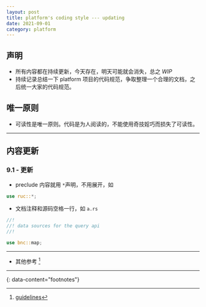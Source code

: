 ```yaml
---
layout: post
title: platform's coding style --- updating
date: 2021-09-01
category: platform
---
```


## 声明
* 所有内容都在持续更新，今天存在，明天可能就会消失，总之 *WIP*
* 持续记录总结一下 platform 项目的代码规范，争取整理一个合理的文档，之后统一大家的代码规范。

## 唯一原则
* 可读性是唯一原则。代码是为人阅读的，不能使用奇技婬巧而损失了可读性。

---

## 内容更新

### 9.1 - 更新
* preclude 内容就用 `*`声明，不用展开，如
```rust
use ruc::*;
```

* 文档注释和源码空格一行，如 `a.rs`
```rust
//!
//! data sources for the query api
//!

use bnc::map;
```

---

* 其他参考 [^1]

---
{: data-content="footnotes"}

[^1]: [guidelines](https://rust-lang.github.io/api-guidelines/about.html) 
